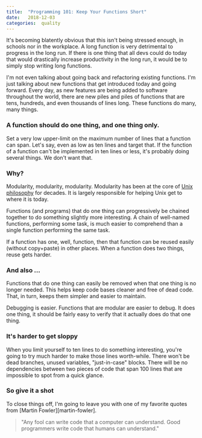 ```yaml
---
title:  "Programming 101: Keep Your Functions Short"
date:   2018-12-03
categories:  quality
---
```


It's becoming blatently obvious that this isn't being stressed enough, in
schools nor in the workplace. A long function is very detrimental to progress in
the long run. If there is one thing that all devs could do today that would
drastically increase productivity in the long run, it would be to simply stop
writing long functions.

I'm not even talking about going back and refactoring existing functions. I'm
just talking about new functions that get introduced today and going forward.
Every day, as new features are being added to software throughout the world,
there are new piles and piles of functions that are tens, hundreds, and even
thousands of lines long. These functions do many, many things.

### A function should do one thing, and one thing only.

Set a very low upper-limit on the maximum number of lines that a function can
span.  Let's say, even as low as ten lines and target that. If the function of a
function can't be implemented in ten lines or less, it's probably doing several
things. We don't want that.

### Why?

Modularity, modularity, modularity. Modularity has been at the core of
[Unix][unix-philosophy-1] [philosophy][unix-philosophy-2] for decades. It is
largely responsible for helping Unix get to where it is today.

Functions (and programs) that do one thing can progressively be chained together
to do something slightly more interesting. A chain of well-named functions,
performing some task, is much easier to comprehend than a single function
performing the same task.

If a function has one, well, function, then that function can be reused easily
(without copy+paste) in other places. When a function does two things, reuse
gets harder.

### And also ...

Functions that do one thing can easily be removed when that one thing is no
longer needed. This helps keep code bases cleaner and free of dead code. That,
in turn, keeps them simpler and easier to maintain.

Debugging is easier. Functions that are modular are easier to debug. It does
one thing, it should be fairly easy to verify that it actually does do that one
thing.

### It's harder to get sloppy

When you limit yourself to ten lines to do something interesting, you're going
to try much harder to make those lines worth-while. There won't be dead
branches, unused variables, "just-in-case" blocks. There will be no dependencies
between two pieces of code that span 100 lines that are impossible to spot from
a quick glance.


### So give it a shot

To close things off, I'm going to leave you with one of my favorite quotes from
[Martin Fowler][martin-fowler].

> "Any fool can write code that a computer can understand. Good programmers write
> code that humans can understand."

[unix-philosophy-1]: http://www.linfo.org/unix_philosophy.html
[unix-philosophy-2]: https://en.wikipedia.org/wiki/Unix_philosophy
